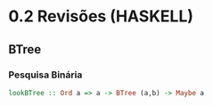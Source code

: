 # 0.2 Revisões (HASKELL)





## BTree

### Pesquisa Binária

```haskell
lookBTree :: Ord a => a -> BTree (a,b) -> Maybe a

```
